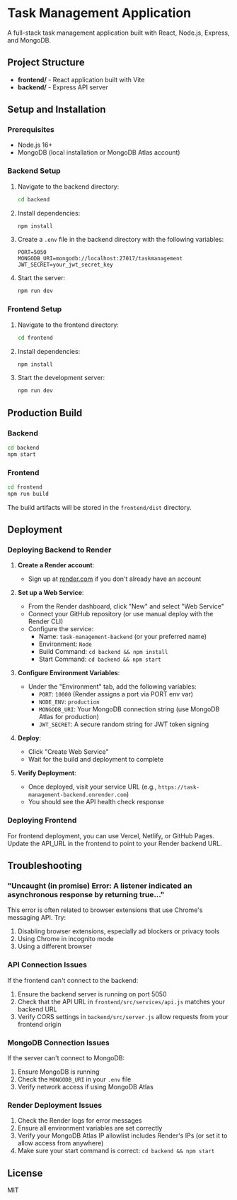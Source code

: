 # Task Management Application

A full-stack task management application built with React, Node.js, Express, and MongoDB.

## Project Structure

- **frontend/** - React application built with Vite
- **backend/** - Express API server

## Setup and Installation

### Prerequisites

- Node.js 16+
- MongoDB (local installation or MongoDB Atlas account)

### Backend Setup

1. Navigate to the backend directory:
   ```bash
   cd backend
   ```

2. Install dependencies:
   ```bash
   npm install
   ```

3. Create a `.env` file in the backend directory with the following variables:
   ```
   PORT=5050
   MONGODB_URI=mongodb://localhost:27017/taskmanagement
   JWT_SECRET=your_jwt_secret_key
   ```

4. Start the server:
   ```bash
   npm run dev
   ```

### Frontend Setup

1. Navigate to the frontend directory:
   ```bash
   cd frontend
   ```

2. Install dependencies:
   ```bash
   npm install
   ```

3. Start the development server:
   ```bash
   npm run dev
   ```

## Production Build

### Backend

```bash
cd backend
npm start
```

### Frontend

```bash
cd frontend
npm run build
```

The build artifacts will be stored in the `frontend/dist` directory.

## Deployment

### Deploying Backend to Render

1. **Create a Render account**:
   - Sign up at [render.com](https://render.com) if you don't already have an account

2. **Set up a Web Service**:
   - From the Render dashboard, click "New" and select "Web Service"
   - Connect your GitHub repository (or use manual deploy with the Render CLI)
   - Configure the service:
     - Name: `task-management-backend` (or your preferred name)
     - Environment: `Node`
     - Build Command: `cd backend && npm install`
     - Start Command: `cd backend && npm start`

3. **Configure Environment Variables**:
   - Under the "Environment" tab, add the following variables:
     - `PORT`: `10000` (Render assigns a port via PORT env var)
     - `NODE_ENV`: `production`
     - `MONGODB_URI`: Your MongoDB connection string (use MongoDB Atlas for production)
     - `JWT_SECRET`: A secure random string for JWT token signing

4. **Deploy**:
   - Click "Create Web Service"
   - Wait for the build and deployment to complete

5. **Verify Deployment**:
   - Once deployed, visit your service URL (e.g., `https://task-management-backend.onrender.com`)
   - You should see the API health check response

### Deploying Frontend

For frontend deployment, you can use Vercel, Netlify, or GitHub Pages. Update the API_URL in the frontend to point to your Render backend URL.

## Troubleshooting

### "Uncaught (in promise) Error: A listener indicated an asynchronous response by returning true..."

This error is often related to browser extensions that use Chrome's messaging API. Try:

1. Disabling browser extensions, especially ad blockers or privacy tools
2. Using Chrome in incognito mode
3. Using a different browser

### API Connection Issues

If the frontend can't connect to the backend:

1. Ensure the backend server is running on port 5050
2. Check that the API URL in `frontend/src/services/api.js` matches your backend URL
3. Verify CORS settings in `backend/src/server.js` allow requests from your frontend origin

### MongoDB Connection Issues

If the server can't connect to MongoDB:

1. Ensure MongoDB is running
2. Check the `MONGODB_URI` in your `.env` file
3. Verify network access if using MongoDB Atlas

### Render Deployment Issues

1. Check the Render logs for error messages
2. Ensure all environment variables are set correctly
3. Verify your MongoDB Atlas IP allowlist includes Render's IPs (or set it to allow access from anywhere)
4. Make sure your start command is correct: `cd backend && npm start`

## License

MIT
